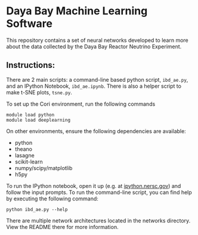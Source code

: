 # Daya Bay Machine Learning Software

This repository contains a set of neural networks developed to learn more about
the data collected by the Daya Bay Reactor Neutrino Experiment.

## Instructions:

There are 2 main scripts: a command-line based python script, `ibd_ae.py`, and an IPython
Notebook, `ibd_ae.ipynb`. There is also a helper script to make t-SNE plots,
`tsne.py`.

To set up the Cori environment, run the following commands

```
module load python
module load deeplearning
```

On other environments, ensure the following dependencies are available:

 - python
 - theano
 - lasagne
 - scikit-learn
 - numpy/scipy/matplotlib
 - h5py

To run the IPython notebook, open it up (e.g. at
[ipython.nersc.gov](ipython.nersc.gov)) and follow the input prompts. To run
the command-line script, you can find help by executing the following command:

```
python ibd_ae.py --help
```

There are multiple network architectures located in the networks directory.
View the README there for more information.
